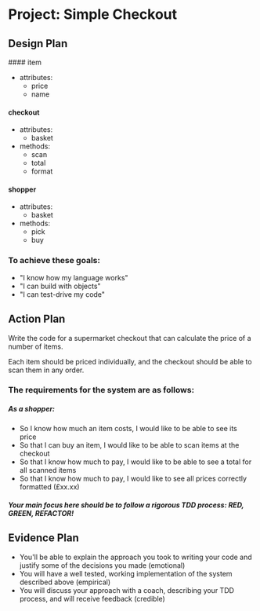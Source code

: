 # Project: Simple Checkout

## Design Plan

#### item
- attributes:
  - price
  - name

#### checkout
- attributes:
  - basket
- methods:
  - scan
  - total
  - format

#### shopper
- attributes:
  - basket
- methods:
  - pick
  - buy


### To achieve these goals:

- "I know how my language works"
- "I can build with objects"
- "I can test-drive my code"

## Action Plan

Write the code for a supermarket checkout that can calculate the price of a number of items.

Each item should be priced individually, and the checkout should be able to scan them in any order.

### The requirements for the system are as follows:

##### As a shopper:

- So I know how much an item costs, I would like to be able to see its price
- So that I can buy an item, I would like to be able to scan items at the checkout
- So that I know how much to pay, I would like to be able to see a total for all scanned items
- So that I know how much to pay, I would like to see all prices correctly formatted (£xx.xx)

##### Your main focus here should be to follow a rigorous TDD process: RED, GREEN, REFACTOR!

## Evidence Plan

- You'll be able to explain the approach you took to writing your code and justify some of the decisions you made (emotional)
- You will have a well tested, working implementation of the system described above (empirical)
- You will discuss your approach with a coach, describing your TDD process, and will receive feedback (credible)
